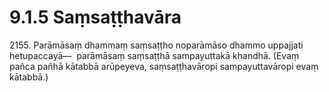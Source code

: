 # 9.1.5 Saṃsaṭṭhavāra

2155\. Parāmāsaṃ dhammaṃ saṃsaṭṭho noparāmāso dhammo uppajjati hetupaccayā—  parāmāsaṃ saṃsaṭṭhā sampayuttakā khandhā. (Evaṃ pañca pañhā kātabbā arūpeyeva, saṃsaṭṭhavāropi sampayuttavāropi evaṃ kātabbā.)
